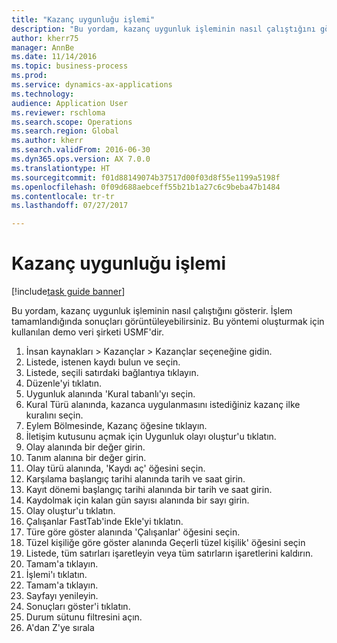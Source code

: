 ```yaml
--- 
title: "Kazanç uygunluğu işlemi"
description: "Bu yordam, kazanç uygunluk işleminin nasıl çalıştığını gösterir."
author: kherr75
manager: AnnBe
ms.date: 11/14/2016
ms.topic: business-process
ms.prod: 
ms.service: dynamics-ax-applications
ms.technology: 
audience: Application User
ms.reviewer: rschloma
ms.search.scope: Operations
ms.search.region: Global
ms.author: kherr
ms.search.validFrom: 2016-06-30
ms.dyn365.ops.version: AX 7.0.0
ms.translationtype: HT
ms.sourcegitcommit: f01d88149074b37517d00f03d8f55e1199a5198f
ms.openlocfilehash: 0f09d688aebceff55b21b1a27c6c9beba47b1484
ms.contentlocale: tr-tr
ms.lasthandoff: 07/27/2017

---
```

# <a name="benefit-eligibility-process"></a>Kazanç uygunluğu işlemi

[!include[task guide banner](../../includes/task-guide-banner.md)]

Bu yordam, kazanç uygunluk işleminin nasıl çalıştığını gösterir. İşlem tamamlandığında sonuçları görüntüleyebilirsiniz. Bu yöntemi oluşturmak için kullanılan demo veri şirketi USMF'dir.

1. İnsan kaynakları > Kazançlar > Kazançlar seçeneğine gidin.
2. Listede, istenen kaydı bulun ve seçin.
3. Listede, seçili satırdaki bağlantıya tıklayın.
4. Düzenle'yi tıklatın.
5. Uygunluk alanında 'Kural tabanlı'yı seçin.
6. Kural Türü alanında, kazanca uygulanmasını istediğiniz kazanç ilke kuralını seçin.
7. Eylem Bölmesinde, Kazanç öğesine tıklayın.
8. İletişim kutusunu açmak için Uygunluk olayı oluştur'u tıklatın.
9. Olay alanında bir değer girin.
10. Tanım alanına bir değer girin.
11. Olay türü alanında, 'Kaydı aç' öğesini seçin.
12. Karşılama başlangıç tarihi alanında tarih ve saat girin.
13. Kayıt dönemi başlangıç tarihi alanında bir tarih ve saat girin.
14. Kaydolmak için kalan gün sayısı alanında bir sayı girin.
15. Olay oluştur'u tıklatın.
16. Çalışanlar FastTab'inde Ekle'yi tıklatın.
17. Türe göre göster alanında 'Çalışanlar' öğesini seçin.
18. Tüzel kişiliğe göre göster alanında Geçerli tüzel kişilik' öğesini seçin
19. Listede, tüm satırları işaretleyin veya tüm satırların işaretlerini kaldırın.
20. Tamam'a tıklayın.
21. İşlemi'ı tıklatın.
22. Tamam'a tıklayın.
23. Sayfayı yenileyin.
24. Sonuçları göster'i tıklatın.
25. Durum sütunu filtresini açın.
26. A'dan Z'ye sırala


